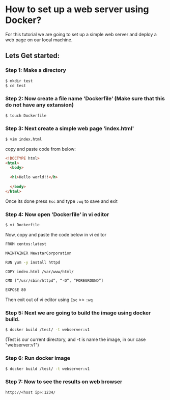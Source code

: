 
# How to set up a web server using Docker?

For this tutorial we are going to set up a simple web server and deploy a web page on our local machine.

## Lets Get started:

### Step 1: Make a directory

```bash
$ mkdir test
$ cd test
```

### Step 2: Now create a file name 'Dockerfile' (Make sure that this do not have any extansion)

```bash
$ touch Dockerfile
```

### Step 3: Next create a simple web page 'index.html'

```bash
$ vim index.html
```
copy and paste code from below:
```HTML
<!DOCTYPE html>
<html>
  <body>
  
  <h1>Hello world!!</h>
  
  </body>
</html>
```
Once its done press ```Esc``` and type ```:wq``` to save and exit

### Step 4: Now open 'Dockerfile' in vi editor

```bash
$ vi Dockerfile
```
Now, copy and paste the code below in vi editor
```bash
FROM centos:latest

MAINTAINER NewstarCorporation

RUN yum -y install httpd

COPY index.html /var/www/html/

CMD [“/usr/sbin/httpd”, “-D”, “FOREGROUND”]

EXPOSE 80
```
Then exit out of vi editor using ```Esc``` >> ```:wq```

### Step 5: Next we are going to build the image using docker build.

```bash
$ docker build /test/ -t webserver:v1
```

(Test is our current directory, and -t is name the image, in our case "webserver:v1")

### Step 6: Run docker image

```bash
$ docker build /test/ -t webserver:v1
```

### Step 7: Now to see the results on web browser

```web
http://<host ip>:1234/
```

